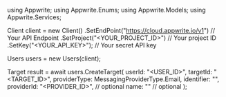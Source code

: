 using Appwrite;
using Appwrite.Enums;
using Appwrite.Models;
using Appwrite.Services;

Client client = new Client()
    .SetEndPoint("https://cloud.appwrite.io/v1") // Your API Endpoint
    .SetProject("<YOUR_PROJECT_ID>") // Your project ID
    .SetKey("<YOUR_API_KEY>"); // Your secret API key

Users users = new Users(client);

Target result = await users.CreateTarget(
    userId: "<USER_ID>",
    targetId: "<TARGET_ID>",
    providerType: MessagingProviderType.Email,
    identifier: "<IDENTIFIER>",
    providerId: "<PROVIDER_ID>", // optional
    name: "<NAME>" // optional
);